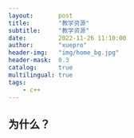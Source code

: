 ```yaml
---
layout:       post
title:        "教学资源"
subtitle:     "教学资源"
date:         2022-11-26 11:10:00
author:       "xuepro"
header-img:   "img/home_bg.jpg"
header-mask:  0.3
catalog:      true
multilingual: true
tags:
    - c++
---
```


## 为什么？
